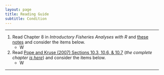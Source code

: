 ```yaml
---
layout: page
title: Reading Guide
subtitle: Condition
---
```


----

1. Read Chapter 8 in *Introductory Fisheries Analyses with R* and [these notes](BKG.html) and consider the items below.
    * W
1. Read [Pope and Kruse (2007) Sections 10.3, 10.6, & 10.7](Pope-Kruse-2007_10_367.pdf) (*the complete chapter [is here](../WeightLength/Pope-Kruse-2007.pdf)*) and consider the items below.
    * W

----
